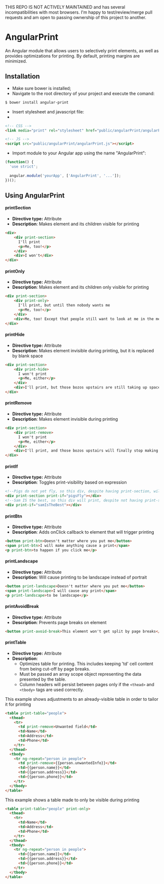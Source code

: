 THIS REPO IS NOT ACTIVELY MAINTAINED and has several incompatibilities with most browsers. I'm happy to test/review/merge pull requests and am open to passing ownership of this project to another.

# AngularPrint
An Angular module that allows users to selectively print elements, as well as provides optimizations for printing. By default, printing margins are minimized.

## Installation

 - Make sure bower is installed;
 - Navigate to the root directory of your project and execute the comand:

 ```bash
 $ bower install angular-print
 ```
 
 - Insert stylesheet and javascript file:
 - 
 ```html
 <!-- CSS -->
 <link media="print" rel="stylesheet" href="public/angularPrint/angularPrint.css">
 
 <!-- JS -->
 <script src="public/angularPrint/angularPrint.js"></script>
 ```
 - Import module to your Angular app using the name "AngularPrint":
 ```javascript
 (function() {
   'use strict';
   
   angular.module('yourApp', ['AngularPrint', '...']);
 })();
 ```

## Using AngularPrint
#### printSection
  - **Directive type:** Attribute
  - **Description**: Makes element and its children visible for printing

  ```html
  <div>
      <div print-section>
        I'll print
        <p>Me, too!</p>
      </div>
      <div>I won't</div>
  </div>
  ```
#### printOnly
  - **Directive type:** Attribute
  - **Description**: Makes element and its children only visible for printing

  ```html
  <div print-section>
      <div print-only>
        I'll print, but until then nobody wants me
        <p>Me, too!</p>
      </div>
      <div>Me, too! Except that people still want to look at me in the meantime...</div>
  </div>
  ```
#### printHide
  - **Directive type:** Attribute
  - **Description**: Makes element invisible during printing, but it is replaced by blank space
  
  ```html
  <div print-section>
      <div print-hide>
        I won't print
        <p>Me, either</p>
      </div>
      <div>I'll print, but those bozos upstairs are still taking up space</div>
  </div>
  ```

#### printRemove
  - **Directive type:** Attribute
  - **Description**: Makes element invisible during printing

  ```html
  <div print-section>
      <div print-remove>
        I won't print
        <p>Me, either</p>
      </div>
      <div>I'll print, and those bozos upstairs will finally stop making such a ruckus</div>
  </div>
  ```
#### printIf
  - **Directive type:** Attribute
  - **Description**: Toggles print-visibility based on expression

  ```html
  <!--Pigs do not yet fly, so this div, despite having print-section, will not print-->
  <div print-section print-if="pigsFly"></div>
  <!--Sam IS the best, so this div will print, despite not having print-section-->
  <div print-if="samIsTheBest"></div>
  ```

#### printBtn
  - **Directive type:** Attribute
  - **Description**: Adds onClick callback to element that will trigger printing

  ```html
  <button print-btn>Doesn't matter where you put me</button>
  <span print-btn>I will make anything cause a print</span>
  <p print-btn>to happen if you click me</p>
  ```
  
#### printLandscape
  - **Directive type:** Attribute
  - **Description**: Will cause printing to be landscape instead of portrait

  ```html
  <button print-landscape>Doesn't matter where you put me</button>
  <span print-landscape>I will cause any print</span>
  <p print-landscape>to be landscape</p>
  ```

#### printAvoidBreak
  - **Directive type:** Attribute
  - **Description**: Prevents page breaks on element

  ```html
  <button print-avoid-break>This element won't get split by page breaks</button>
  ```
  
#### printTable
  - **Directive type:** Attribute
  - **Description**:
    - Optimizes table for printing. This includes keeping 'td' cell content from being cut-off by page breaks.
    - Must be passed an array scope object representing the data presented by the table.
    - Column headers will persist between pages only if the ```<thead>``` and ```<tbody>``` tags are used correctly.

  This example shows adjustments to an already-visible table in order to tailor it for printing

  ```html
  <table print-table="people">
    <thead>
      <tr>
        <td print-remove>Unwanted field</td>
        <td>Name</td>
        <td>Address</td>
        <td>Phone</td>
      </tr>
    </thead>
    <tbody>
      <tr ng-repeat="person in people">
        <td print-remove>{{person.unwantedInfo}}</td>
        <td>{{person.name}}</td>
        <td>{{person.address}}</td>
        <td>{{person.phone}}</td>
      </tr>
    </tbody>
  </table>      
  ```

  This example shows a table made to only be visible during printing

  ```html
  <table print-table="people" print-only>
    <thead>
      <tr>
        <td>Name</td>
        <td>Address</td>
        <td>Phone</td>
      </tr>
    </thead>
    <tbody>
      <tr ng-repeat="person in people">
        <td>{{person.name}}</td>
        <td>{{person.address}}</td>
        <td>{{person.phone}}</td>
      </tr>
    </tbody>
  </table>      
  ```
